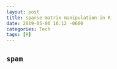 ```yaml
---
layout: post
title: sparse matrix manipulation in R
date: 2019-05-06 16:12 -0600
categories: Tech
tags: [R]
---
```


## `spam`
